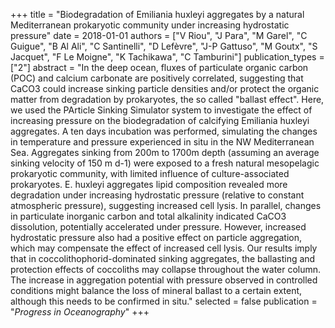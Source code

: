 +++
title = "Biodegradation of Emiliania huxleyi aggregates by a natural Mediterranean prokaryotic community under increasing hydrostatic pressure"
date = 2018-01-01
authors = ["V Riou", "J Para", "M Garel", "C Guigue", "B Al Ali", "C Santinelli", "D Lefèvre", "J-P Gattuso", "M Goutx", "S Jacquet", "F Le Moigne", "K Tachikawa", "C Tamburini"]
publication_types = ["2"]
abstract = "In the deep ocean, fluxes of particulate organic carbon (POC) and calcium carbonate are positively correlated, suggesting that CaCO3 could increase sinking particle densities and/or protect the organic matter from degradation by prokaryotes, the so called \"ballast effect\". Here, we used the PArticle Sinking Simulator system to investigate the effect of increasing pressure on the biodegradation of calcifying Emiliania huxleyi aggregates. A ten days incubation was performed, simulating the changes in temperature and pressure experienced in situ in the NW Mediterranean Sea. Aggregates sinking from 200m to 1700m depth (assuming an average sinking velocity of 150 m d-1) were exposed to a fresh natural mesopelagic prokaryotic community, with limited influence of culture-associated prokaryotes. E. huxleyi aggregates lipid composition revealed more degradation under increasing hydrostatic pressure (relative to constant atmospheric pressure), suggesting increased cell lysis. In parallel, changes in particulate inorganic carbon and total alkalinity indicated CaCO3 dissolution, potentially accelerated under pressure. However, increased hydrostatic pressure also had a positive effect on particle aggregation, which may compensate the effect of increased cell lysis. Our results imply that in coccolithophorid-dominated sinking aggregates, the ballasting and protection effects of coccoliths may collapse throughout the water column. The increase in aggregation potential with pressure observed in controlled conditions might balance the loss of mineral ballast to a certain extent, although this needs to be confirmed in situ."
selected = false
publication = "*Progress in Oceanography*"
+++

